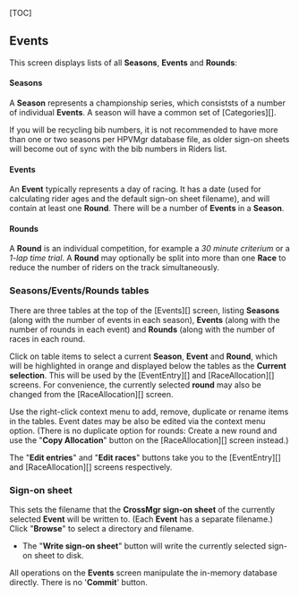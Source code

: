 [TOC]

## Events

This screen displays lists of all **Seasons**, **Events** and **Rounds**:

#### Seasons
A **Season** represents a championship series, which consiststs of a number of individual **Events**.  A season will have a common set of [Categories][].

If you will be recycling bib numbers, it is not recommended to have more than one or two seasons per HPVMgr database file, as older sign-on sheets will become out of sync with the bib numbers in Riders list.

#### Events
An **Event** typically represents a day of racing.  It has a date (used for calculating rider ages and the default sign-on sheet filename), and will contain at least one **Round**.  There will be a number of **Events** in a **Season**.

#### Rounds
A **Round** is an individual competition, for example a *30 minute criterium* or a *1-lap time trial*.  A **Round** may optionally be split into more than one **Race** to reduce the number of riders on the track simultaneously.

### Seasons/Events/Rounds tables

There are three tables at the top of the [Events][] screen, listing **Seasons** (along with the number of events in each season), **Events** (along with the number of rounds in each event) and **Rounds** (along with the number of races in each round.

Click on table items to select a current **Season**, **Event** and **Round**, which will be highlighted in orange and displayed below the tables as the **Current selection**.  This will be used by the [EventEntry][] and [RaceAllocation][] screens.  For convenience, the currently selected **round** may also be changed from the [RaceAllocation][] screen.

Use the right-click context menu to add, remove, duplicate or rename items in the tables.  Event dates may be also be edited via the context menu option.  (There is no duplicate option for rounds: Create a new round and use the "**Copy Allocation**" button on the [RaceAllocation][] screen instead.)

The "**Edit entries**" and "**Edit races**" buttons take you to the [EventEntry][] and [RaceAllocation][] screens respectively.

### Sign-on sheet
This sets the filename that the **CrossMgr sign-on sheet** of the currently selected **Event** will be written to.  (Each **Event** has a separate filename.)  Click "**Browse**" to select a directory and filename.

* The "**Write sign-on sheet**" button will write the currently selected sign-on sheet to disk.


All operations on the **Events** screen manipulate the in-memory database directly.  There is no '**Commit**' button.
